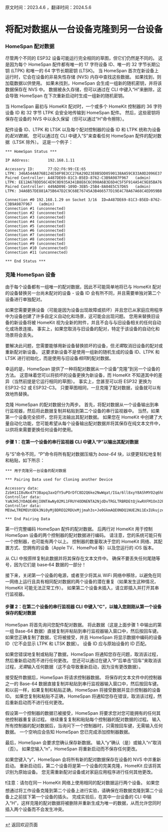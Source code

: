原文时间：2023.4.6 ，翻译时间：2024.5.6

# 将配对数据从一台设备克隆到另一台设备

### HomeSpan 配对数据

尽管两个不同的 ESP32 设备可能运行完全相同的草图，但它们仍然是不同的。 这是因为每个 HomeSpan 配件都有唯一的 17 字符设备 ID、唯一的 32 字节长期公钥 (LTPK) 和唯一的 64 字节长期密钥 (LTSK)。 当 HomeSpan 首次在新设备上运行时，它会在设备的非易失性存储 (NVS) 内存中查找这些数据。 如果找到，则加载数据以供使用。 如果未找到，HomeSpan 会生成一组新的随机密钥，并将该数据保存在 NVS 中。 数据被永久存储，但可以通过在 CLI 中键入“H”来删除，这会导致 HomeSpan 在下次重新启动时生成一组新的随机密钥。

当 HomeSpan 最初与 HomeKit 配对时，一个或多个 HomeKit 控制器的 36 字符设备 ID 和 32 字节 LTPK 会安全地传输到 HomeSpan 配件。 然后，这些密钥将保存在设备的 NVS 中以永久保留（但可以通过“H”命令擦除）。

配件设备 ID、LTPK 和 LTSK 以及每个配对控制器的设备 ID 和 LTPK 统称为设备的*配对数据*。 您可以通过在 CLI 中键入“S”来查看任何 HomeSpan 配件的配对数据（LTSK 除外）。 这是一个例子：

```
*** HomeSpan Status ***

IP Address:        192.168.1.11

Accessory ID:      77:D2:F6:99:CE:65                               LTPK: 346A544A876B124E50F9E3CC276A29D23E8B5DD0590138AA59C833A0D2096E37
Paired Controller: A487DE69-81C3-B5ED-8762-C3B9A987F967   (admin)  LTPK: EE12A678DD56C4E9C0D935A341B8E6C6C098A6B3E6D4C5F5F914A54C9E85BA76
Paired Controller: 449AD09E-109D-3EB5-25B4-8A04E5C57D65   (admin)  LTPK: 34A6B57DE881A75B647D2C9C68E76745A3B466577D19E4C78A67A68C4ED959B8

Connection #0 192.168.1.29 on Socket 3/16  ID=A487DE69-81C3-B5ED-8762-C3B9A987F967   (admin)
Connection #1 (unconnected)
Connection #2 (unconnected)
Connection #3 (unconnected)
Connection #4 (unconnected)
Connection #5 (unconnected)
Connection #6 (unconnected)
Connection #7 (unconnected)
Connection #8 (unconnected)
Connection #9 (unconnected)
Connection #10 (unconnected)
Connection #11 (unconnected)

*** End Status ***
```

### 克隆 HomeSpan 设备

由于每个设备都有一组唯一的配对数据，因此不可能简单地将已与 HomeKit 配对的设备替换另一台尚未配对的设备 - 设备 ID 会有所不同，并且需要单独对第二个设备进行单独配对。

如果您需要更换设备（可能是因为设备出现故障或损坏）并且您已从家庭应用程序中为设备创建了许多自定义自动化和场景，这可能会出现问题。 您用来替换旧设备的新设备将被 HomeKit 视为全新的附件，并且不会与与旧设备相关的任何自动化或场景连接。 事实上，如果您取消与旧设备的配对，特定于该设备的自动化和场景将会丢失。

要解决此问题，您需要能够用新设备替换损坏的设备，但*无需*取消旧设备的配对或重新配对新设备。 这要求新设备不是使用一组新的随机生成的设备 ID、LTPK 和 LTSK 进行初始化，而是使用与旧设备*相同*的配对数据。

幸运的是，HomeSpan 提供了一种将配对数据从一个设备“克隆”到另一个设备的方法。 这意味着您可以将损坏的设备更换为新设备，而 HomeKit 不知道其中的差异（当然前提是它运行相同的草图）。 事实上，您甚至可以将 ESP32 更换为 ESP32-S2 或 ESP32-C3。 只要草图相同，一旦克隆了配对数据，设备就可以有效地热替换。

克隆 HomeSpan 的配对数据分为两步。 首先，将配对数据从一个设备输出到串行监视器，然后将此数据复制并粘贴到第二个设备的串行监视器中。 当然，如果第一个设备完全损坏，您将无法输出其配对数据。 如果您在 HomeKit 中创建了大量自动化功能，您可能希望从每个设备输出配对数据并将其保存在纯文本文件中，以供将来需要更换任何设备时使用。

#### 步骤 1：在第一个设备的串行监视器 CLI 中键入“P”以输出其配对数据

与“S”命令不同，“P”命令将所有配对数据压缩为 *base-64* 块，以便更轻松地复制和粘贴，如下所示：

```
*** 用于克隆另一台设备的配对数据

*** Pairing Data used for Cloning another Device

Accessory data:  ZzbH11I8uNx47Y3Bapq3axQfY5uPOrDfC8D2Q6ke2NwWqat/IGa/6ll8xyY8AShMYO2q6h8gZr/qWXzHJjwBKExg7arqFnNsfXUjy43HgNzc6RDI6RjY6OTk6Q0U6NjUb7mHwbmWzrEWca+5frayfmp=
Controller data: YaNJH5JYDAQE4NjI0NTAwNy02Mi1FRUY4ODNENTA2NjdDvTRGLTRBRDEtQjkwRXFM1On32PKvumS+0YgVMaEo53X/TYNzg==
Controller data: MEUwLTREMEUtODk3Ni0yMjBDREQ2RDUxMjjmah3s+Je0GkmAQE0NDQ1NUE2Ni1ExIUkujzeyWfCCRWol/xecsVkjAIYDRQ==

*** End Pairing Data
```

第一行完整编码 HomeSpan 配件的配对数据。 后两行对 HomeKit 用于控制 HomeSpan 设备的两个控制器的配对数据进行编码。 请注意，您的系统可能只有一个控制器，也可能有两个以上。 控制器的数量取决于您的 HomeKit 网络、其配置方式、您拥有的设备（Apple TV、HomePod 等）以及您运行的 iOS 版本。

从 CLI 中按原样复制此数据并将其保存在文本文件中。 确保不要丢失任何尾随等号，因为它们是 base&#8209;64 数据的一部分！

接下来，关闭第一个设备的电源，或者至少将其从 WiFi 网络中移除，以避免在同一网络上运行且具有相同配对数据的两个设备的潜在重复（如果发生这种情况，HomeKit 可能无法正常工作）。 如果第二个设备未插入，请立即插入并打开其串行监视器。

#### 步骤 2：在第二个设备的串行监视器 CLI 中键入“C”，以输入您刚刚从第一个设备保存的配对数据

HomeSpan 将首先询问您配件配对数据。 将此数据（这是上面步骤 1 中输出的第一组 Base-64 数据）直接复制并粘贴到串行监视器输入窗口中，然后按回车键。 如果您正确复制了数据，它将被接受，并且 HomeSpan 将显示数据中编码的设备 ID（它不会显示 LTPK 和 LTSK 数据）。 设备 ID 应与原始设备的 ID 匹配。

如果您错误地复制或粘贴了数据，HomeSpan 将通知您存在问题，取消该过程，然后重新启动而不进行任何更改。 您还可以通过在键入“P”后单击“回车”来取消该过程，*无需*输入任何数据（这不会导致重新启动，因为没有更改数据）。

接受配件数据后，HomeSpan 将请求控制器数据。 将保存的文本文件中的控制器之一的 Base-64 数据直接复制并粘贴到串行监视器输入窗口中，然后按回车键。 和以前一样，如果复制和粘贴正确，HomeSpan 将接受数据并显示控制器的设备 ID。 如果您复制和粘贴不正确，HomeSpan 将通知您存在错误，取消该过程，然后重新启动而不进行任何更改。

假设第一个控制器的数据已被接受，HomeSpan 将要求您对您可能拥有的任何其他控制器重复该过程。 继续重复复制和粘贴每个控制器的配对数据的过程。 输入所有控制器的配对数据后，当询问下一个控制器时，只需按回车键，无需输入任何数据。 一个空响应会告知 HomeSpan 您已完成添加控制器数据。

最后，HomeSpan 会要求您确认保存新数据。 输入“y”确认（是）或输入“n”取消（否）。 如果您输入“n”，HomeSpan 将重新启动而不保存任何更改。

如果您键入“y”，HomeSpan 会将所有新的配对数据保存在设备的 NVS 中并重新启动。 重新启动后，第二个设备将是第一个设备的完美克隆，HomeKit 应该将其识别为原始设备。 您无需重新配对设备或对家庭应用程序进行任何其他更改。
  
❗注意：请勿在同一 HomeKit 网络上使用相同的配对数据运行两个设备。 如果您想通过将工作设备克隆到第二个设备上进行实验，请确保在将数据克隆到第二个设备上之前拔下第一个设备的插头。 完成实验后，在其中一台设备的 CLI 中输入“H”，这样克隆的配对数据将被删除并重新生成为唯一的数据，从而允许您同时插入两个设备而不会发生冲突。

---

[↩️](../README.md) 返回欢迎页面


